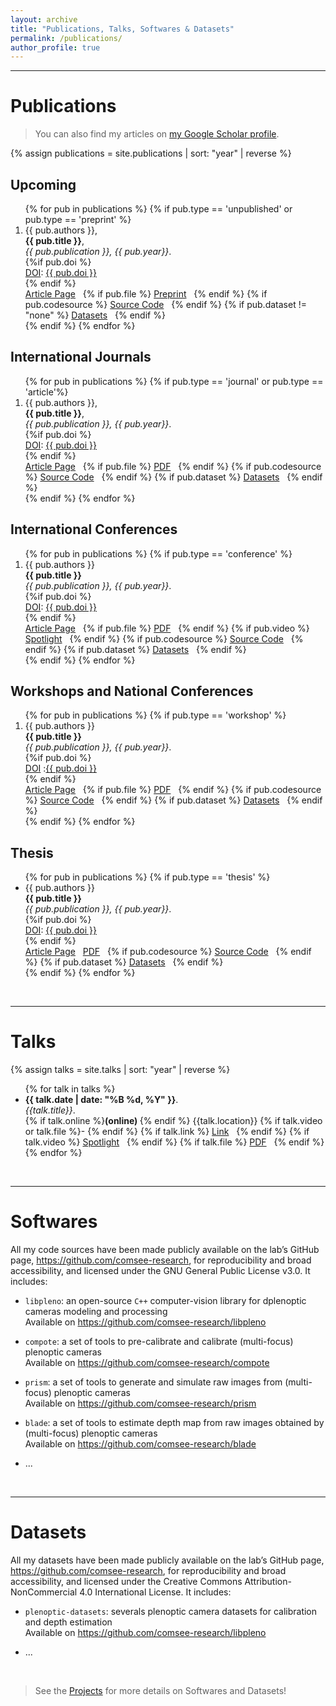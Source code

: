 ```yaml
---
layout: archive
title: "Publications, Talks, Softwares & Datasets"
permalink: /publications/
author_profile: true
---
```

_______________________________

# Publications

> You can also find my articles on <a href="https://scholar.google.com/citations?user=dF23NHwAAAAJ&hl=en">my Google Scholar profile</a>.

{% assign publications = site.publications | sort: "year" | reverse %}

## Upcoming
<ol>
{% for pub in publications %}
 {% if pub.type == 'unpublished' or pub.type == 'preprint' %}
 <li>
 <div class="pubitem">
   <div class="pubauthors">
     {{ pub.authors }},
   </div>
   <div class="pubtitle">
     <b>{{ pub.title }}</b>,
   </div>
   <div class="pubinfo">
     <i>{{ pub.publication }}, {{ pub.year}}</i>.
   </div>
   {%if pub.doi %}
   <div class="pubdoi">
     <u>DOI</u>: <a href="https://doi.org/{{ pub.doi }}">{{ pub.doi }}</a>
   </div>
   {% endif %}
 </div>
 <div class="publinks">
   <i class="fas fa-link"></i> <a href="{{pub.url}}">Article Page</a>&nbsp;&nbsp;
   {% if pub.file %}
   <i class="fas fa-file-pdf"></i> <a href="{{pub.file}}">Preprint</a>&nbsp;&nbsp;
   {% endif %}
   {% if pub.codesource %}
   <i class="fab fa-github"></i> <a href="{{ pub.codesource }}">Source Code</a>&nbsp;&nbsp;
   {% endif %}
   {% if pub.dataset != "none" %}
   <i class="fa fa-database"></i> <a href="{{ pub.dataset }}">Datasets</a>&nbsp;&nbsp; 
   {% endif %}
 </div>
 </li>
 {% endif %}
{% endfor %}
</ol>

## International Journals
<ol>
{% for pub in publications %}
 {% if pub.type == 'journal' or pub.type == 'article'%}
 <li>
 <div class="pubitem">
   <div class="pubauthors">
     {{ pub.authors }},
   </div>
   <div class="pubtitle">
     <b>{{ pub.title }}</b>,
   </div>
   <div class="pubinfo">
     <i>{{ pub.publication }}, {{ pub.year}}</i>.
   </div>
   {%if pub.doi %}
   <div class="pubdoi">
     <u>DOI</u>: <a href="https://doi.org/{{ pub.doi }}">{{ pub.doi }}</a>
   </div>
   {% endif %}
 </div>
 <div class="publinks">
   <i class="fas fa-link"></i> <a href="{{pub.url}}">Article Page</a>&nbsp;&nbsp;
   {% if pub.file %}
   <i class="fas fa-file-pdf"></i> <a href="{{pub.file}}">PDF</a>&nbsp;&nbsp;
   {% endif %}
   {% if pub.codesource %}
   <i class="fab fa-github"></i> <a href="{{ pub.codesource }}">Source Code</a>&nbsp;&nbsp;
   {% endif %}
   {% if pub.dataset %}
  <i class="fa fa-database"></i>  <a href="{{ pub.dataset }}">Datasets</a>&nbsp;&nbsp; 
   {% endif %}
 </div>
 </li>
 {% endif %}
{% endfor %}
</ol>

## International Conferences
<ol>
{% for pub in publications %}
 {% if pub.type == 'conference' %}
 <li>
 <div class="pubitem">
   <div class="pubauthors">
     {{ pub.authors }}
   </div>
   <div class="pubtitle">
     <b>{{ pub.title }}</b>
   </div>
   <div class="pubinfo">
     <i>{{ pub.publication }}, {{ pub.year}}</i>.
   </div>
   {%if pub.doi %}
   <div class="pubdoi">
     <u>DOI</u>: <a href="https://doi.org/{{ pub.doi }}">{{ pub.doi }}</a>
   </div>
   {% endif %}
 </div>
 <div class="publinks">
   <i class="fas fa-link"></i> <a href="{{pub.url}}">Article Page</a>&nbsp;&nbsp;
   {% if pub.file %}
   <i class="fas fa-file-pdf"></i> <a href="{{pub.file}}">PDF</a>&nbsp;&nbsp;
   {% endif %}
   {% if pub.video %}
   <i class="fas fa-video"></i> <a href="{{ pub.video }}">Spotlight</a>&nbsp;&nbsp;
   {% endif %}
   {% if pub.codesource %}
   <i class="fab fa-github"></i> <a href="{{ pub.codesource }}">Source Code</a>&nbsp;&nbsp;
   {% endif %}
   {% if pub.dataset %}
   <i class="fa fa-database"></i> <a href="{{ pub.dataset }}">Datasets</a>&nbsp;&nbsp; 
   {% endif %}
 </div>
 </li>
 {% endif %}
{% endfor %}
</ol>

## Workshops and National Conferences
<ol>
{% for pub in publications %}
 {% if pub.type == 'workshop' %}
 <li>
 <div class="pubitem">
   <div class="pubauthors">
     {{ pub.authors }}
   </div>
   <div class="pubtitle">
     <b>{{ pub.title }}</b>
   </div>
   <div class="pubinfo">
     <i>{{ pub.publication }}, {{ pub.year}}</i>.
   </div>
   {%if pub.doi %}
   <div class="pubdoi">
     <u>DOI</u> :<a href="https://doi.org/{{ pub.doi }}">{{ pub.doi }}</a>
   </div>
   {% endif %}
 </div>
 <div class="publinks">
   <i class="fas fa-link"></i> <a href="{{pub.url}}">Article Page</a>&nbsp;&nbsp;
   {% if pub.file %}
   <i class="fas fa-file-pdf"></i> <a href="{{pub.file}}">PDF</a>&nbsp;&nbsp;
   {% endif %}
   {% if pub.codesource %}
   <i class="fab fa-github"></i> <a href="{{ pub.codesource }}">Source Code</a>&nbsp;&nbsp;
   {% endif %}
   {% if pub.dataset %}
   <i class="fa fa-database"></i> <a href="{{ pub.dataset }}">Datasets</a>&nbsp;&nbsp; 
   {% endif %}
 </div>
 </li>
 {% endif %}
{% endfor %}
</ol>

## Thesis
<ul>
{% for pub in publications %}
 {% if pub.type == 'thesis' %}
 <li>
 <div class="pubitem">
   <div class="pubauthors">
     {{ pub.authors }}
   </div>
   <div class="pubtitle">
     <b>{{ pub.title }}</b>
   </div>
   <div class="pubinfo">
     <i>{{ pub.publication }}, {{ pub.year}}</i>.
   </div>
   {%if pub.doi %}
   <div class="pubdoi">
     <u>DOI</u>: <a href="https://doi.org/{{ pub.doi }}">{{ pub.doi }}</a>
   </div>
   {% endif %}
 </div>
 <div class="publinks">
   <i class="fas fa-link"></i> <a href="{{pub.url}}">Article Page</a>&nbsp;&nbsp;
   <i class="fas fa-file-pdf"></i> <a href="{{pub.file}}">PDF</a>&nbsp;&nbsp;
   {% if pub.codesource %}
   <i class="fab fa-github"></i> <a href="{{ pub.codesource }}">Source Code</a>&nbsp;&nbsp;
   {% endif %}
   {% if pub.dataset %}
   <i class="fa fa-database"></i> <a href="{{ pub.dataset }}">Datasets</a>&nbsp;&nbsp; 
   {% endif %}
 </div>
 </li>
 {% endif %}
{% endfor %}
</ul><br/>

_______________________________

# Talks

{% assign talks = site.talks | sort: "year" | reverse %}
<ul>
{% for talk in talks %}
  <li>
  <div class="pubitem">
    <div>
      <b>{{ talk.date | date: "%B %d, %Y" }}</b>.
    </div>
    <div>
      <i>{{talk.title}}</i>.
    </div>
  </div>
  <div class="publinks">
    <i class="fa fa-fw fa-map-marker" aria-hidden="true"></i>
    {% if talk.online %}<b>(online)&nbsp;</b>{% endif %}
    {{talk.location}}&nbsp;{% if talk.video or talk.file %}-&nbsp;{% endif %}
    {% if talk.link %}
    <i class="fas fa-link"></i> <a href="{{talk.link}}">Link</a>&nbsp;&nbsp;
    {% endif %}
    {% if talk.video %}
    <i class="fas fa-video"></i> <a href="{{ talk.video }}">Spotlight</a>&nbsp;&nbsp;
    {% endif %}
    {% if talk.file %}
    <i class="fas fa-file-pdf"></i> <a href="{{talk.file}}">PDF</a>&nbsp;&nbsp;
    {% endif %}
  </div>
  </li>
{% endfor %}
</ul><br/>

_______________________________

# Softwares

All my code sources have been made publicly available on the lab’s
GitHub page, <https://github.com/comsee-research>, for reproducibility
and broad accessibility, and licensed under the GNU General Public
License v3.0. It includes:

* `libpleno`: an open-source `C++` computer-vision library for dplenoptic cameras modeling and processing\
    Available on <i class="fab fa-github"></i> <https://github.com/comsee-research/libpleno>

* `compote`: a set of tools to pre-calibrate and calibrate (multi-focus) plenoptic cameras\
    Available on <i class="fab fa-github"></i> <https://github.com/comsee-research/compote>
    
* `prism`: a set of tools to generate and simulate raw images from (multi-focus) plenoptic cameras\
    Available on <i class="fab fa-github"></i> <https://github.com/comsee-research/prism>
    
* `blade`: a set of tools to estimate depth map from raw images obtained by (multi-focus) plenoptic cameras\
    Available on <i class="fab fa-github"></i> <https://github.com/comsee-research/blade>
    
* ...


<br/>

_______________________________

# Datasets

All my datasets have been made publicly available on the lab’s
GitHub page, <https://github.com/comsee-research>, for reproducibility
and broad accessibility, and licensed under the Creative Commons Attribution-NonCommercial 4.0 International License. It includes:

* `plenoptic-datasets`: severals plenoptic camera datasets for calibration and depth estimation\
    Available on <i class="fab fa-github"></i> <https://github.com/comsee-research/libpleno>
    
* ...

<br/>

> See the [Projects](/projects) for more details on Softwares and Datasets!

